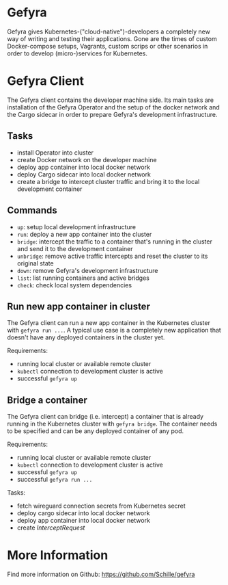 # Gefyra
Gefyra gives Kubernetes-("cloud-native")-developers a completely new way of writing and testing their applications. 
Gone are the times of custom Docker-compose setups, Vagrants, custom scrips or other scenarios in order to develop (micro-)services
for Kubernetes.  

# Gefyra Client
The Gefyra client contains the developer machine side. Its main tasks are installation of the Gefyra Operator and
the setup of the docker network and the Cargo sidecar in order to prepare Gefyra's development infrastructure.

## Tasks
- install Operator into cluster
- create Docker network on the developer machine
- deploy app container into local docker network
- deploy Cargo sidecar into local docker network
- create a bridge to intercept cluster traffic and bring it to the local development container

## Commands
- `up`: setup local development infrastructure
- `run`: deploy a new app container into the cluster
- `bridge`: intercept the traffic to a container that's running in the cluster and send it to the development container
- `unbridge`: remove active traffic intercepts and reset the cluster to its original state
- `down`: remove Gefyra's development infrastructure
- `list`: list running containers and active bridges
- `check`: check local system dependencies 

## Run new app container in cluster
The Gefyra client can run a new app container in the Kubernetes cluster with `gefyra run ...`. 
A typical use case is a completely new application that doesn't have any deployed containers in the cluster yet.

Requirements:
- running local cluster or available remote cluster
- `kubectl` connection to development cluster is active
- successful `gefyra up`

## Bridge a container
The Gefyra client can bridge (i.e. intercept) a container that is already running in the Kubernetes cluster with `gefyra bridge`.
The container needs to be specified and can be any deployed container of any pod.

Requirements:
- running local cluster or available remote cluster
- `kubectl` connection to development cluster is active
- successful `gefyra up`
- successful `gefyra run ...`

Tasks:
- fetch wireguard connection secrets from Kubernetes secret
- deploy cargo sidecar into local docker network
- deploy app container into local docker network
- create _InterceptRequest_ 


# More Information
Find more information on Github: https://github.com/Schille/gefyra